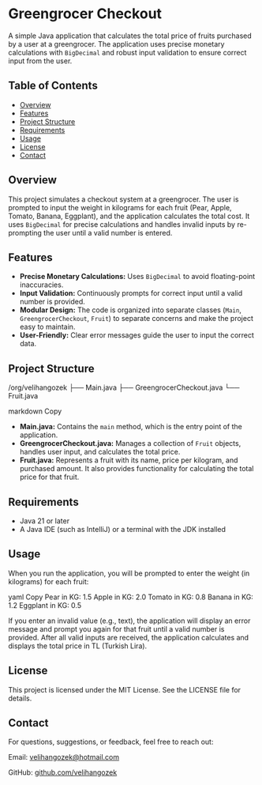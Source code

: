 # Greengrocer Checkout

A simple Java application that calculates the total price of fruits purchased by a user at a greengrocer. The application uses precise monetary calculations with `BigDecimal` and robust input validation to ensure correct input from the user.

## Table of Contents

- [Overview](#overview)
- [Features](#features)
- [Project Structure](#project-structure)
- [Requirements](#requirements)
- [Usage](#usage)
- [License](#license)
- [Contact](#contact)

## Overview

This project simulates a checkout system at a greengrocer. The user is prompted to input the weight in kilograms for each fruit (Pear, Apple, Tomato, Banana, Eggplant), and the application calculates the total cost. It uses `BigDecimal` for precise calculations and handles invalid inputs by re-prompting the user until a valid number is entered.

## Features

- **Precise Monetary Calculations:** Uses `BigDecimal` to avoid floating-point inaccuracies.
- **Input Validation:** Continuously prompts for correct input until a valid number is provided.
- **Modular Design:** The code is organized into separate classes (`Main`, `GreengrocerCheckout`, `Fruit`) to separate concerns and make the project easy to maintain.
- **User-Friendly:** Clear error messages guide the user to input the correct data.

## Project Structure

/org/velihangozek ├── Main.java ├── GreengrocerCheckout.java └── Fruit.java

markdown
Copy
- **Main.java:** Contains the `main` method, which is the entry point of the application.
- **GreengrocerCheckout.java:** Manages a collection of `Fruit` objects, handles user input, and calculates the total price.
- **Fruit.java:** Represents a fruit with its name, price per kilogram, and purchased amount. It also provides functionality for calculating the total price for that fruit.

## Requirements

- Java 21 or later
- A Java IDE (such as IntelliJ) or a terminal with the JDK installed

## Usage

When you run the application, you will be prompted to enter the weight (in kilograms) for each fruit:

yaml
Copy
Pear in KG: 1.5
Apple in KG: 2.0
Tomato in KG: 0.8
Banana in KG: 1.2
Eggplant in KG: 0.5

If you enter an invalid value (e.g., text), the application will display an error message and prompt you again for that fruit until a valid number is provided. After all valid inputs are received, the application calculates and displays the total price in TL (Turkish Lira).

## License

This project is licensed under the MIT License. See the LICENSE file for details.

## Contact

For questions, suggestions, or feedback, feel free to reach out:

Email: velihangozek@hotmail.com

GitHub: [github.com/velihangozek](https://github.com/velihangozek)